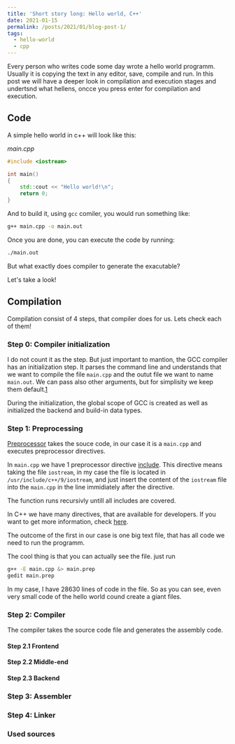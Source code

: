 ```yaml
---
title: 'Short story long: Hello world, C++'
date: 2021-01-15
permalink: /posts/2021/01/blog-post-1/
tags:
  - hello-world
  - cpp
---
```


Every person who writes code some day wrote a hello world programm. Usually it is copying the text in any editor, save, compile and run. In this post we will have a deeper look in compilation and execution stages and undertsnd what hellens, oncce you press enter for compilation and execution.

## Code

A simple hello world in c++ will look like this:


*main.cpp*

```cpp
#include <iostream>

int main()
{
    std::cout << "Hello world!\n";
    return 0;
}
```

And to build it, using `gcc` comiler, you would run something like:

```bash
g++ main.cpp -o main.out
```

Once you are done, you can execute the code by running:

```bash
./main.out
```

But what exactly does compiler to generate the exacutable?

Let's take a look!

## Compilation

Compilation consist of 4 steps, that compiler does for us. Lets check each of them!

### Step 0: Compiler initialization

I do not count it as the step. But just important to mantion, the GCC compiler has an initialization step. It parses the command line and understands that we want to compile the file `main.cpp` and the outut file we want to name `main.out`. We can pass also other arguments, but for simplisity we keep them default.[1][1]

During the initialization, the global scope of GCC is created as well as initialized the backend and build-in data types.

### Step 1: Preprocessing

[Preprocessor](https://en.cppreference.com/w/cpp/preprocessor) takes the souce code, in our case it is a `main.cpp` and executes preprocessor directives.

In `main.cpp` we have 1 preprocessor directive [include](https://en.cppreference.com/w/cpp/preprocessor/include). This directive means taking the file `iostream`, in my case the file is located in `/usr/include/c++/9/iostream`, and just insert the content of the `iostream` file into the `main.cpp` in the line immidiately after the directive.

The function runs recursivly untill all includes are covered.

In C++ we have many directives, that are available for developers. If you want to get more information, check [here](http://www.cplusplus.com/doc/tutorial/preprocessor/).

The outcome of the first in our case is one big text file, that has all code we need to run the programm.

The cool thing is that you can actually see the file. just run 

```bash
g++ -E main.cpp &> main.prep
gedit main.prep 
```

In my case, I have 28630 lines of code in the file. So as you can see, even very small code of the hello world cound create a giant files.

### Step 2: Compiler

The compiler takes the source code file and generates the assembly code.

#### Step 2.1 Frontend

#### Step 2.2 Middle-end

#### Step 2.3 Backend

### Step 3: Assembler

### Step 4: Linker


### Used sources

[1]: https://en.wikibooks.org/wiki/GNU_C_Compiler_Internals/GNU_C_Compiler_Architecture
